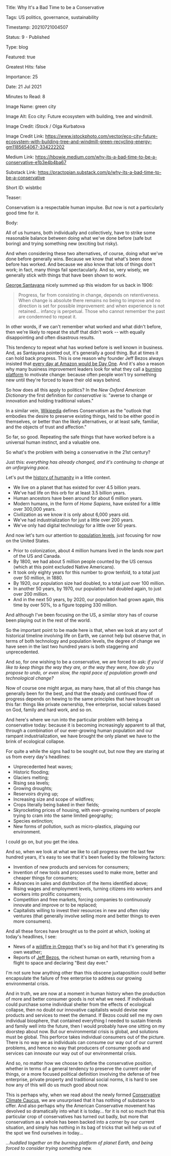 Title:  Why It's a Bad Time to be a Conservative

Tags:   US politics, governance, sustainability

Timestamp: 20210721004507

Status: 9 - Published

Type:   blog

Featured: true

Greatest Hits: false

Importance: 25

Date:   21 Jul 2021

Minutes to Read: 8

Image Name: green city

Image Alt: Eco city: Future ecosystem with building, tree and windmill.

Image Credit: iStock / Olga Kurbatova

Image Credit Link: https://www.istockphoto.com/vector/eco-city-future-ecosystem-with-building-tree-and-windmill-green-recycling-energy-gm1185654067-334222202

Medium Link: https://hbowie.medium.com/why-its-a-bad-time-to-be-a-conservative-e1b3e4b4ba67

Substack Link: https://practopian.substack.com/p/why-its-a-bad-time-to-be-a-conservative

Short ID: wisbtbc

Teaser: 

Conservatism is a respectable human impulse. But now is not a particularly good time for it.  


Body: 

All of us humans, both individually and collectively, have to strike some reasonable balance between doing what we've done before (safe but boring) and trying something new (exciting but risky). 

And when considering these two alternatives, of course, doing what we've done before generally wins. Because we know that what's been done before has worked. And because we also know that lots of things don't work; in fact, many things fail spectacularly. And so, very wisely, we generally stick with things that have been shown to work. 

[George Santayana][gs] nicely summed up this wisdom for us back in 1906:

> Progress, far from consisting in change, depends on retentiveness. When change is absolute there remains no being to improve and no direction is set for possible improvement: and when experience is not retained... infancy is perpetual. Those who cannot remember the past are condemned to repeat it.

In other words, if we can't remember what worked and what didn't before, then we're likely to repeat the stuff that didn't work -- with equally disappointing and often disastrous results.  

This tendency to repeat what has worked before is well known in business. And, as Santayana pointed out, it's generally a good thing. But at times it can hold back progress. This is one reason why founder Jeff Bezos always insisted that [every day at Amazon would be Day One][day1]. And it's also a reason why many business improvement leaders look for what they call a [burning platform][burn] to motivate change: because often people won't try something new until they're forced to leave their old ways behind. 

So how does all this apply to politics? In the *New Oxford American Dictionary* the first definition for *conservative* is: "averse to change or innovation and holding traditional values." 

In a similar vein, [Wikipedia][wiki] defines Conservatism as the "outlook that embodies the desire to preserve existing things, held to be either good in themselves, or better than the likely alternatives, or at least safe, familiar, and the objects of trust and affection."

So far, so good. Repeating the safe things that have worked before is a universal human instinct, and a valuable one. 

So what's the problem with being a conservative in the 21st century?

Just this: *everything has already changed, and it's continuing to change at an unforgiving pace*. 

Let's put the [history of humanity][hhist] in a little context. 

* We live on a planet that has existed for over 4.5 billion years.  
* We've had life on this orb for at least 3.5 billion years. 
* Human ancestors have been around for about 6 million years. 
* Modern humans, in the form of *Home Sapiens*, have existed for a little over 300,000 years. 
* Civilization as we know it is only about 6,000 years old. 
* We've had industrialization for just a little over 200 years. 
* We've only had digital technology for a little over 50 years. 

And now let's turn our attention to [population levels][uspop], just focusing for now on the United States. 

* Prior to colonization, about 4 million humans lived in the lands now part of the US and Canada. 
* By 1800, we had about 5 million people counted by the US census (which at this point excluded Native Americans). 
* It took only eighty years for this number to grow tenfold, to a total just over 50 million, in 1880. 
* By 1920, our population size had doubled, to a total just over 100 million. 
* In another 50 years, by 1970, our population had doubled again, to just over 200 million. 
* And in the next 50 years, by 2020, our population had grown again, this time by over 50%, to a figure topping 330 million. 

And although I've been focusing on the US, a similar story has of course been playing out in the rest of the world. 

So the important point to be made here is that, when we look at any sort of historical timeline involving life on Earth, we cannot help but observe that, in terms of both technology and population levels, the degree of change we have seen in the last two hundred years is both staggering and unprecedented. 

And so, for one wishing to be a conservative, we are forced to ask: *if you'd like to keep things the way they are, or the way they were, how do you propose to undo, or even slow, the rapid pace of population growth and technological change?* 

Now of course one might argue, as many have, that all of this change has generally been for the best, and that the steady and continued flow of progress depends on hewing to the same principles that have brought us this far: things like private ownership, free enterprise, social values based on God, family and hard work, and so on. 

And here's where we run into the particular problem with being a conservative today: because it is becoming increasingly apparent  to all that, through a combination of our ever-growing human population and our rampant industrialization, we have brought the only planet we have to the brink of ecological collapse. 

For quite a while the signs had to be sought out, but now they are staring at us from every day's headlines:

* Unprecedented heat waves;
* Historic flooding;
* Glaciers melting;
* Rising sea levels;
* Growing droughts;
* Reservoirs drying up;
* Increasing size and scope of wildfires;
* Crops literally being baked in their fields;
* Skyrocketing prices of housing, with ever-growing numbers of people trying to cram into the same limited geography;
* Species extinction;
* New forms of pollution, such as micro-plastics, plaguing our environment. 

I could go on, but you get the idea. 

And so, when we look at what we like to call progress over the last few hundred years, it's easy to see that it's been fueled by the following factors:

* Invention of new products and services for consumers;
* Invention of new tools and processes used to make more, better and cheaper things for consumers;
* Advances in sales and distribution of the items identified above;
* Rising wages and employment levels, turning citizens into workers and workers into prolific consumers;
* Competition and free markets, forcing companies to continuously innovate and improve or to be replaced;
* Capitalists willing to invest their resources in new and often risky ventures (that generally involve selling more and better things to even more consumers). 

And all these forces have brought us to the point at which, looking at today's headlines, I see:

* News of a [wildfire in Oregon][bootleg] that's so big and hot that it's generating its own weather;
* Reports of [Jeff Bezos][bezos], the richest human on earth, returning from a flight to space and declaring "Best day ever."

I'm not sure how anything other than this obscene juxtaposition could better encapsulate the failure of free enterprise to address our growing environmental crisis.

And in truth, we are now at a moment in human history when the production of more and better consumer goods is not what we need. If individuals could purchase some individual shelter from  the effects of ecological collapse, then no doubt our innovative capitalists would devise new products and services to meet the demand. If Bezos could sell me my own individual biosphere, that contained everything I needed to sustain friends and family well into the future, then I would probably have one sitting on my doorstep about now. But our environmental crisis is global, and solutions must be global. This perforce takes individual consumers out of the picture. There is no way we as individuals can consume our way out of our current problems, and hence no way that producers of consumer goods and services can innovate our way out of our environmental crisis. 

And so, no matter how we choose to define the conservative position, whether in terms of a general tendency to preserve the current order of things, or a more focused political definition involving the defense of free enterprise, private property and traditional social norms, it is hard to see how any of this will do us much good about now. 

This is perhaps why, when we read about the newly formed [Conservative Climate Caucus][ccc], we are unsurprised that it has nothing of substance to offer. And also perhaps why the American Conservative movement has devolved so dramatically into  what it is today... for it is not so much that this particular crop of conservatives has turned out badly, but more that conservatism as a whole has been backed into a corner by our current situation, and simply has nothing in its bag of tricks that will help us out of the spot we find ourselves in today...

*...huddled together on the burning platform of planet Earth, and being forced to consider trying something new.*

[bezos]: https://www.nytimes.com/2021/07/20/science/bezos-blue-origin-space.html

[bootleg]: https://www.nytimes.com/2021/07/19/climate/bootleg-wildfire-weather.html

[burn]: https://www.inc.com/soren-kaplan/4-steps-to-create-a-burning-platform-to-motivate-change.html

[ccc]: https://curtis.house.gov/conservative-climate-caucus/

[day1]: https://www.inc.com/thomas-koulopoulos/jeff-bezos-just-shared-his-secret-for-amazons-success-and-yours-as-well.html?cid=search

[gs]: ../../authors/george-santayana.html

[hhist]: https://www.universetoday.com/38125/how-long-have-humans-been-on-earth/

[uspop]: https://en.wikipedia.org/wiki/Demographic_history_of_the_United_States

[wiki]: https://en.wikipedia.org/wiki/Conservatism

[wrights]: https://airandspace.si.edu/exhibitions/wright-brothers/online/fly/1899/fundamentals.cfm
